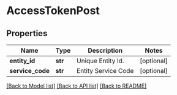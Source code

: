 # AccessTokenPost

## Properties
Name | Type | Description | Notes
------------ | ------------- | ------------- | -------------
**entity_id** | **str** | Unique Entity Id. | [optional] 
**service_code** | **str** | Entity Service Code | [optional] 

[[Back to Model list]](../README.md#documentation-for-models) [[Back to API list]](../README.md#documentation-for-api-endpoints) [[Back to README]](../README.md)

